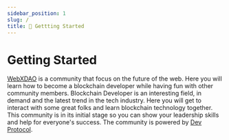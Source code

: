 ```yaml
---
sidebar_position: 1
slug: /
title: 🚀 Gettting Started 
---
```

# Getting Started
[WebXDAO](https://webxdao.github.io/) is a community that focus on the future of the web. Here you will learn how to become a blockchain developer while having fun with other community members. Blockchain Developer is an interesting field, in demand and the latest trend in the tech industry. Here you will get to interact with some great folks and learn blockchain technology together. This community is in its initial stage so you can show your leadership skills and help for everyone's success. The community is powered by [Dev Protocol](https://devprotocol.xyz/).
